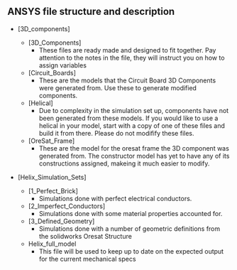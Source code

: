 ## ANSYS file structure and description

* [3D_components]
	* [3D_Components]
		* These files are ready made and designed to fit together. Pay attention to the notes in the file, they will instruct you on how to assign variables
	* [Circuit_Boards]
		* These are the models that the Circuit Board 3D Components were generated from. Use these to generate modified components.
	* [Helical]
		* Due to complexity in the simulation set up, components have not been generated from these models. If you would like to use a helical in your model, start with a copy of one of these files and build it from there. Please do not modifify these files.
	* [OreSat_Frame]
		* These are the model for the oresat frame the 3D component was generated from. The constructor model has yet to have any of its constructions assigned, makeing it much easier to modify. 
	
* [Helix_Simulation_Sets]
	* [1_Perfect_Brick]
		* Simulations done with perfect electrical conductors.
	* [2_Imperfect_Conductors]
		* Simulations done with some material properties accounted for.
	* [3_Defined_Geometry]
		* Simulations done with a number of geometric definitions from the solidworks Oresat Structure
	* Helix_full_model
		* This file will be used to keep up to date on the expected output for the current mechanical specs